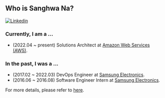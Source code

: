 ## Who is Sanghwa Na?
[![Linkedin](https://img.shields.io/badge/linkedin-black?logo=Linkedin&logoColor=white&link=https://www.linkedin.com/in/sanghwa-na/)](https://www.linkedin.com/in/sanghwa-na/)
<!--
[![Twitter](https://img.shields.io/badge/twitter-black?logo=twitter&logoColor=white&link=https://twitter.com/sanghwa-na)](https://twitter.com/sanghwa-na)
[![Facebook](https://img.shields.io/badge/facebook-black?logo=facebook&logoColor=white&link=https://www.facebook.com/sanghwa-na)](https://www.facebook.com/sanghwa-na)
[![Instagram](https://img.shields.io/badge/instagram-black?logo=instagram&logoColor=white&link=https://www.instagram.com/sanghwa-na/)](https://www.instagram.com/sanghwa-na/)
[![Youtube](https://img.shields.io/badge/youtube-black?logo=Youtube&logoColor=white&link=https://www.youtube.com/channel/sanghwa-na)](https://www.youtube.com/channel/sanghwa-na)
-->

### Currently, I am a ...
- (2022.04 ~ present) Solutions Architect at [Amazon Web Services (AWS)](https://aws.amazon.com).

### In the past, I was a ...
- (2017.02 ~ 2022.03) DevOps Engineer at [Samsung Electronics](https://www.samsung.com).
- (2016.06 ~ 2016.08) Software Engineer Intern at [Samsung Electronics](https://www.samsung.com).

For more details, please refer to [here](https://www.linkedin.com/in/sanghwa-na/).
